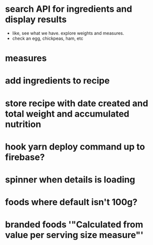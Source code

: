 # search API for ingredients and display results
- like, see what we have.  explore weights and measures.
- check an egg, chickpeas, ham, etc
# measures 
# add ingredients to recipe
# store recipe with date created and total weight and accumulated nutrition
# hook yarn deploy command up to firebase?
# spinner when details is loading
# foods where default isn't 100g?
# branded foods '"Calculated from value per serving size measure"'
